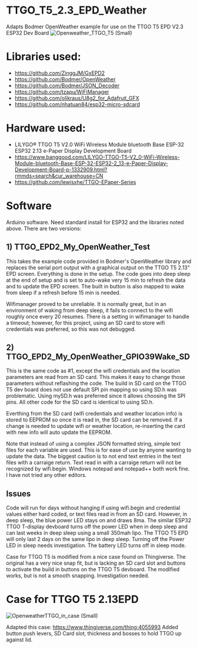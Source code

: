 # TTGO_T5_2.3_EPD_Weather
Adapts Bodmer OpenWeather example for use on the TTGO T5 EPD V2.3 ESP32 Dev Board
![Openweather_TTGO_T5 (Small)](https://user-images.githubusercontent.com/31633408/99468428-6a45f400-28f5-11eb-8221-ee64c49564c1.jpeg)

# Libraries used:
* https://github.com/ZinggJM/GxEPD2
* https://github.com/Bodmer/OpenWeather
* https://github.com/Bodmer/JSON_Decoder
* https://github.com/tzapu/WiFiManager
* https://github.com/olikraus/U8g2_for_Adafruit_GFX
* https://github.com/nhatuan84/esp32-micro-sdcard

# Hardware used:
* LILYGO® TTGO T5 V2.0 WiFi Wireless Module bluetooth Base ESP-32 ESP32 2.13 e-Paper Display Development Board
* https://www.banggood.com/LILYGO-TTGO-T5-V2_0-WiFi-Wireless-Module-bluetooth-Base-ESP-32-ESP32-2_13-e-Paper-Display-Development-Board-p-1332909.html?rmmds=search&cur_warehouse=CN
* https://github.com/lewisxhe/TTGO-EPaper-Series

# Software
Arduino software.  Need standard install for ESP32 and the libraries noted above.  There are two versions:
## 1)  TTGO_EPD2_My_OpenWeather_Test
This takes the example code provided in Bodmer's OpenWeather library and replaces the serial port output with a graphical output on the TTGO T5 2.13" EPD screen.  Everything is done in the setup.  The code goes into deep sleep at the end of setup and is set to auto-wake very 15 min to refresh the data and to update the EPD screen.  The built in button is also mapped to wake from sleep if a refresh before 15 min is needed.

Wifimanager proved to be unreliable.  It is normally great, but in an environment of waking from deep sleep, it fails to connect to the wifi roughly once every 20 resumes.  There is a setting in wifimanager to handle a timeout; however, for this project, using an SD card to store wifi credentials was preferred, so this was not debugged.

## 2)  TTGO_EPD2_My_OpenWeather_GPIO39Wake_SD
This is the same code as #1, except the wifi credentials and the location parameters are read from an SD card. This makes it easy to change those parameters without reflashing the code.  The build in SD card on the TTGO T5 dev board does not use default SPI pin mapping so using SD.h was problematic.  Using mySD.h was preferred since it allows choosing the SPI pins.  All other code for the SD card is identical to using SD.h.  

Everthing from the SD card (wifi credentials and weather location info) is stored to EEPROM so once it is read in, the SD card can be removed.  If a change is needed to update wifi or weather location, re-inserting the card with new info will auto update the EEPROM.

Note that instead of using a complex JSON formatted string, simple text files for each variable are used.  This is for ease of use by anyone wanting to update the data.  The biggest caution is to not end text entries in the text files with a carraige return.  Text read in with a carraige return will not be recognized by wifi.begin.  Windows notepad and notepad++ both work fine.  I have not tried any other editors.

## Issues
Code will run for days without hanging if using wifi.begin and credential values either hard coded, or text files read in from an SD card.  However, in deep sleep, the blue power LED stays on and draws 8ma.  The similar ESP32 TTGO T-display devboard turns off the power LED when in deep sleep and can last weeks in deep sleep using a small 350mah lipo.  The TTGO T5 EPD will only last 2 days on the same lipo in deep sleep.  Turning off the Power LED in sleep needs investigation.  The battery LED turns off in sleep mode.

Case for TTGO T5 is modified from a nice case found on Thingiverse.  The original has a very nice snap fit, but is lacking an SD card slot and buttons to activate the build in buttons on the TTGO T5 devboard.  The modified works, but is not a smooth snapping.  Investigation needed.

# Case for TTGO T5 2.13EPD
![OpenweatherTTGO_in_case (Small)](https://user-images.githubusercontent.com/31633408/99886177-67961800-2bef-11eb-90a1-991a03e8c340.jpeg)

Adapted this case:  https://www.thingiverse.com/thing:4055993 
Added button push levers, SD Card slot, thickness and bosses to hold TTGO up against lid.
